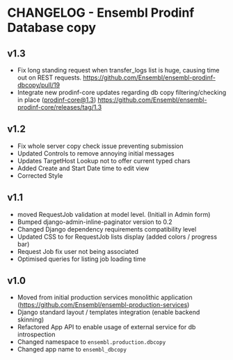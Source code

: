 CHANGELOG - Ensembl Prodinf Database copy
=========================================
v1.3
----
- Fix long standing request when transfer_logs list is huge, causing time out on REST requests. https://github.com/Ensembl/ensembl-prodinf-dbcopy/pull/19
- Integrate new prodinf-core updates regarding db copy filtering/checking in place (prodinf-core@1.3) https://github.com/Ensembl/ensembl-prodinf-core/releases/tag/1.3

v1.2
----
- Fix whole server copy check issue preventing submission
- Updated Controls to remove annoying initial messages
- Updates TargetHost Lookup not to offer current typed chars 
- Added Create and Start Date time to edit view
- Corrected Style

v1.1
----
- moved RequestJob validation at model level. (Initiall in Admin form)
- Bumped django-admin-inline-paginator version to 0.2 
- Changed Django dependency requirements compatibility level
- Updated CSS to for RequestJob lists display (added colors / progress bar)
- Request Job fix user not being associated  
- Optimised queries for listing job loading time

v1.0
----
- Moved from initial production services monolithic application (https://github.com/Ensembl/ensembl-production-services)
- Django standard layout / templates integration (enable backend skinning)
- Refactored App API to enable usage of external service for db introspection
- Changed namespace to `ensembl.production.dbcopy`
- Changed app name to `ensembl_dbcopy`  
  
